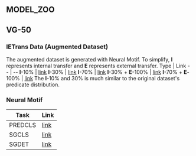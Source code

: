 ## MODEL_ZOO

## VG-50
### IETrans Data (Augmented Dataset)
The augmented dataset is generated with Neural Motif.
To simplify, **I** represents internal transfer and **E** represents external transfer.
Type | Link 
-- | -- 
**I**-10%   | [link](https://thunlp.oss-cn-qingdao.aliyuncs.com/intrans-em_E.pk_topk_0.1) 
**I**-30%   | [link](https://thunlp.oss-cn-qingdao.aliyuncs.com/intrans-em_E.pk_topk_0.3) 
**I**-70%   | [link](https://thunlp.oss-cn-qingdao.aliyuncs.com/intrans-em_E.pk_topk_0.7) 
**I**-30% + **E**-100%   | [link](https://thunlp.oss-cn-qingdao.aliyuncs.com/ietrans-em_E.pk_0.3) 
**I**-70% + **E**-100%  | [link](https://thunlp.oss-cn-qingdao.aliyuncs.com/ietrans-em_E.pk_0.7) 
The **I**-10% and 30% is much similar to the original dataset's predicate distribution.  

### Neural Motif
Task | Link 
-- | -- 
PREDCLS   | [link](https://drive.google.com/file/d/10dMDvHPk8WmOaBL0I1LT9FwnM1COYviS/view?usp=sharing) 
SGCLS   | [link](https://drive.google.com/file/d/1Myb_JR9bm32PUNEPyVypWIpTPqCrS_uS/view?usp=sharing) 
SGDET   | [link](https://drive.google.com/file/d/16Rv0VwN4pg3h_LidB_zFPcdefAKiXfs7/view?usp=sharing) 
